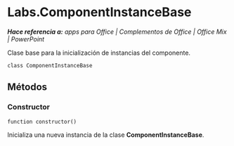 
# <a name="labs.componentinstancebase"></a>Labs.ComponentInstanceBase

 _**Hace referencia a:** apps para Office | Complementos de Office | Office Mix | PowerPoint_

Clase base para la inicialización de instancias del componente.

```
class ComponentInstanceBase
```


## <a name="methods"></a>Métodos


### <a name="constructor"></a>Constructor

 `function constructor()`

Inicializa una nueva instancia de la clase **ComponentInstanceBase**.

